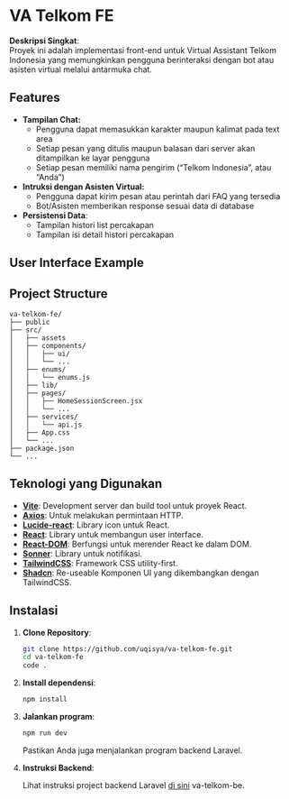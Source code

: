 # VA Telkom FE

**Deskripsi Singkat**:  
Proyek ini adalah implementasi front-end untuk Virtual Assistant Telkom Indonesia yang memungkinkan pengguna berinteraksi dengan bot atau asisten virtual melalui antarmuka chat.

## Features

- **Tampilan Chat:**
  - Pengguna dapat memasukkan karakter maupun kalimat pada text area
  - Setiap pesan yang ditulis maupun balasan dari server akan ditampilkan ke layar pengguna
  - Setiap pesan memiliki nama pengirim (“Telkom Indonesia”, atau “Anda”)
- **Intruksi dengan Asisten Virtual:**
  - Pengguna dapat kirim pesan atau perintah dari FAQ yang tersedia
  - Bot/Asisten memberikan response sesuai data di database
- **Persistensi Data**:
  - Tampilan histori list percakapan
  - Tampilan isi detail histori percakapan

## User Interface Example


## Project Structure
```plaintext
va-telkom-fe/
├── public
├── src/
│   ├── assets
│   ├── components/
│   │   ├── ui/
│   │   └── ...
│   ├── enums/
│   │   └── enums.js
│   ├── lib/
│   ├── pages/
│   │   ├── HomeSessionScreen.jsx
│   │   └── ...
│   ├── services/
│   │   └── api.js
│   ├── App.css
│   └── ...
├── package.json
└── ...
```

## Teknologi yang Digunakan

- [**Vite**](https://vitejs.dev/): Development server dan build tool untuk proyek React.
- [**Axios**](https://axios-http.com/docs/intro): Untuk melakukan permintaan HTTP.
- [**Lucide-react**](https://lucide.dev/guide/installation): Library icon untuk React.
- [**React**](https://react.dev/): Library untuk membangun user interface.
- [**React-DOM**](https://www.npmjs.com/package/react-dom): Berfungsi untuk merender React ke dalam DOM.
- [**Sonner**](https://sonner.emilkowal.ski/): Library untuk notifikasi.
- [**TailwindCSS**](https://tailwindcss.com/): Framework CSS utility-first.
- [**Shadcn**](https://ui.shadcn.com/docs): Re-useable Komponen UI yang dikembangkan dengan TailwindCSS.


## Instalasi

1. **Clone Repository**:

    ```bash
    git clone https://github.com/uqisya/va-telkom-fe.git
    cd va-telkom-fe
    code .
    ```

2. **Install dependensi**:

    ```bash
    npm install
    ```

3. **Jalankan program**:

    ```bash
    npm run dev
    ```

    Pastikan Anda juga menjalankan program backend Laravel.

4. **Instruksi Backend**:

    Lihat instruksi project backend Laravel [di sini](https://github.com/uqisya/va-telkom-be) va-telkom-be.
